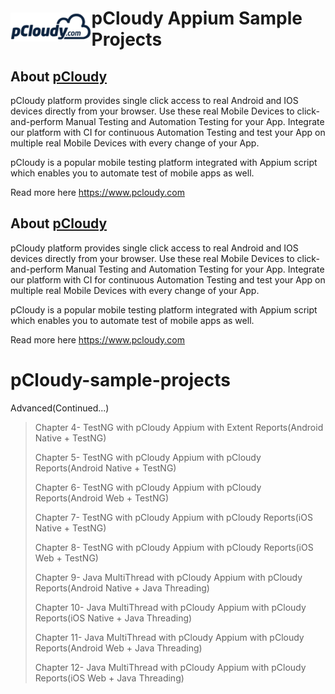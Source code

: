 <h1 style="display:flex;flex-direction:row;align-items: center;"><a target="_blank" rel="noopener noreferrer" href="https://www.pcloudy.com"><img src="/images/pcloudy.png" style="max-width:100%;"></a><span>pCloudy Appium Sample Projects</span></h1>

## About [pCloudy](https://www.pcloudy.com)

pCloudy platform provides single click access to real Android and IOS devices directly from your browser. Use these real Mobile Devices to click-and-perform Manual Testing and Automation Testing for your App. Integrate our platform with CI for continuous Automation Testing and test your App on multiple real Mobile Devices with every change of your App.

pCloudy is a popular mobile testing platform integrated with Appium script which enables you to automate test of mobile apps as well.

Read more here https://www.pcloudy.com

## About [pCloudy](https://www.pcloudy.com)
pCloudy platform provides single click access to real Android and IOS devices directly from your browser. Use these real Mobile Devices to click-and-perform Manual Testing and Automation Testing for your App. Integrate our platform with CI for continuous Automation Testing and test your App on multiple real Mobile Devices with every change of your App.

pCloudy is a popular mobile testing platform integrated with Appium script which enables you to automate test of mobile apps as well.

Read more here https://www.pcloudy.com

# pCloudy-sample-projects


Advanced(Continued...)

>Chapter 4- TestNG with pCloudy Appium with Extent Reports(Android Native + TestNG)
>
>Chapter 5- TestNG with pCloudy Appium with pCloudy Reports(Android Native + TestNG)
>
>Chapter 6- TestNG with pCloudy Appium with pCloudy Reports(Android Web + TestNG)
>
>Chapter 7- TestNG with pCloudy Appium with pCloudy Reports(iOS Native + TestNG)
>
>Chapter 8- TestNG with pCloudy Appium with pCloudy Reports(iOS Web + TestNG)
>
>Chapter 9- Java MultiThread with pCloudy Appium with pCloudy Reports(Android Native + Java Threading)
>
>Chapter 10- Java MultiThread with pCloudy Appium with pCloudy Reports(iOS Native + Java Threading)
>
>Chapter 11- Java MultiThread with pCloudy Appium with pCloudy Reports(Android Web + Java Threading)
>
>Chapter 12- Java MultiThread with pCloudy Appium with pCloudy Reports(iOS Web + Java Threading)
